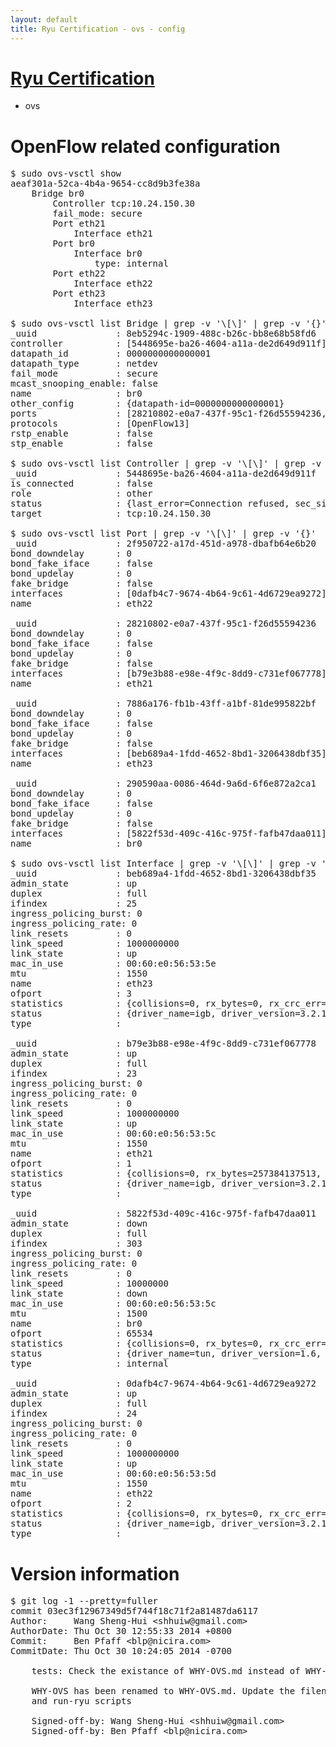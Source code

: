 ```yaml
---
layout: default
title: Ryu Certification - ovs - config
---
```

# [Ryu Certification](http://osrg.github.io/ryu/certification.html)
* ovs 

# OpenFlow related configuration
<pre>
$ sudo ovs-vsctl show
aeaf301a-52ca-4b4a-9654-cc8d9b3fe38a
    Bridge br0
        Controller tcp:10.24.150.30
        fail_mode: secure
        Port eth21
            Interface eth21
        Port br0
            Interface br0
                type: internal
        Port eth22
            Interface eth22
        Port eth23
            Interface eth23

$ sudo ovs-vsctl list Bridge | grep -v '\[\]' | grep -v '{}'
_uuid               : 8eb5294c-1909-488c-b26c-bb8e68b58fd6
controller          : [5448695e-ba26-4604-a11a-de2d649d911f]
datapath_id         : 0000000000000001
datapath_type       : netdev
fail_mode           : secure
mcast_snooping_enable: false
name                : br0
other_config        : {datapath-id=0000000000000001}
ports               : [28210802-e0a7-437f-95c1-f26d55594236, 290590aa-0086-464d-9a6d-6f6e872a2ca1, 2f950722-a17d-451d-a978-dbafb64e6b20, 7886a176-fb1b-43ff-a1bf-81de995822bf]
protocols           : [OpenFlow13]
rstp_enable         : false
stp_enable          : false

$ sudo ovs-vsctl list Controller | grep -v '\[\]' | grep -v '{}'
_uuid               : 5448695e-ba26-4604-a11a-de2d649d911f
is_connected        : false
role                : other
status              : {last_error=Connection refused, sec_since_connect=802, sec_since_disconnect=2, state=BACKOFF}
target              : tcp:10.24.150.30

$ sudo ovs-vsctl list Port | grep -v '\[\]' | grep -v '{}'
_uuid               : 2f950722-a17d-451d-a978-dbafb64e6b20
bond_downdelay      : 0
bond_fake_iface     : false
bond_updelay        : 0
fake_bridge         : false
interfaces          : [0dafb4c7-9674-4b64-9c61-4d6729ea9272]
name                : eth22

_uuid               : 28210802-e0a7-437f-95c1-f26d55594236
bond_downdelay      : 0
bond_fake_iface     : false
bond_updelay        : 0
fake_bridge         : false
interfaces          : [b79e3b88-e98e-4f9c-8dd9-c731ef067778]
name                : eth21

_uuid               : 7886a176-fb1b-43ff-a1bf-81de995822bf
bond_downdelay      : 0
bond_fake_iface     : false
bond_updelay        : 0
fake_bridge         : false
interfaces          : [beb689a4-1fdd-4652-8bd1-3206438dbf35]
name                : eth23

_uuid               : 290590aa-0086-464d-9a6d-6f6e872a2ca1
bond_downdelay      : 0
bond_fake_iface     : false
bond_updelay        : 0
fake_bridge         : false
interfaces          : [5822f53d-409c-416c-975f-fafb47daa011]
name                : br0

$ sudo ovs-vsctl list Interface | grep -v '\[\]' | grep -v '{}'
_uuid               : beb689a4-1fdd-4652-8bd1-3206438dbf35
admin_state         : up
duplex              : full
ifindex             : 25
ingress_policing_burst: 0
ingress_policing_rate: 0
link_resets         : 0
link_speed          : 1000000000
link_state          : up
mac_in_use          : 00:60:e0:56:53:5e
mtu                 : 1550
name                : eth23
ofport              : 3
statistics          : {collisions=0, rx_bytes=0, rx_crc_err=0, rx_dropped=0, rx_errors=0, rx_frame_err=0, rx_over_err=0, rx_packets=0, tx_bytes=13420008000, tx_dropped=0, tx_errors=0, tx_packets=8946672}
status              : {driver_name=igb, driver_version=3.2.10-k, firmware_version=2.10-9}
type                : 

_uuid               : b79e3b88-e98e-4f9c-8dd9-c731ef067778
admin_state         : up
duplex              : full
ifindex             : 23
ingress_policing_burst: 0
ingress_policing_rate: 0
link_resets         : 0
link_speed          : 1000000000
link_state          : up
mac_in_use          : 00:60:e0:56:53:5c
mtu                 : 1550
name                : eth21
ofport              : 1
statistics          : {collisions=0, rx_bytes=257384137513, rx_crc_err=0, rx_dropped=0, rx_errors=0, rx_frame_err=0, rx_over_err=0, rx_packets=171692466, tx_bytes=0, tx_dropped=0, tx_errors=0, tx_packets=0}
status              : {driver_name=igb, driver_version=3.2.10-k, firmware_version=2.10-9}
type                : 

_uuid               : 5822f53d-409c-416c-975f-fafb47daa011
admin_state         : down
duplex              : full
ifindex             : 303
ingress_policing_burst: 0
ingress_policing_rate: 0
link_resets         : 0
link_speed          : 10000000
link_state          : down
mac_in_use          : 00:60:e0:56:53:5c
mtu                 : 1500
name                : br0
ofport              : 65534
statistics          : {collisions=0, rx_bytes=0, rx_crc_err=0, rx_dropped=0, rx_errors=0, rx_frame_err=0, rx_over_err=0, rx_packets=0, tx_bytes=0, tx_dropped=0, tx_errors=0, tx_packets=0}
status              : {driver_name=tun, driver_version=1.6, firmware_version=N/A}
type                : internal

_uuid               : 0dafb4c7-9674-4b64-9c61-4d6729ea9272
admin_state         : up
duplex              : full
ifindex             : 24
ingress_policing_burst: 0
ingress_policing_rate: 0
link_resets         : 0
link_speed          : 1000000000
link_state          : up
mac_in_use          : 00:60:e0:56:53:5d
mtu                 : 1550
name                : eth22
ofport              : 2
statistics          : {collisions=0, rx_bytes=0, rx_crc_err=0, rx_dropped=0, rx_errors=0, rx_frame_err=0, rx_over_err=0, rx_packets=0, tx_bytes=157894353712, tx_dropped=0, tx_errors=0, tx_packets=105309462}
status              : {driver_name=igb, driver_version=3.2.10-k, firmware_version=2.10-9}
type                : 
</pre>

# Version information
<pre>
$ git log -1 --pretty=fuller
commit 03ec3f12967349d5f744f18c71f2a81487da6117
Author:     Wang Sheng-Hui &lt;shhuiw@gmail.com&gt;
AuthorDate: Thu Oct 30 12:55:33 2014 +0800
Commit:     Ben Pfaff &lt;blp@nicira.com&gt;
CommitDate: Thu Oct 30 10:24:05 2014 -0700

    tests: Check the existance of WHY-OVS.md instead of WHY-OVS.
    
    WHY-OVS has been renamed to WHY-OVS.md. Update the filenames in run-oftest
    and run-ryu scripts
    
    Signed-off-by: Wang Sheng-Hui &lt;shhuiw@gmail.com&gt;
    Signed-off-by: Ben Pfaff &lt;blp@nicira.com&gt;
</pre>
